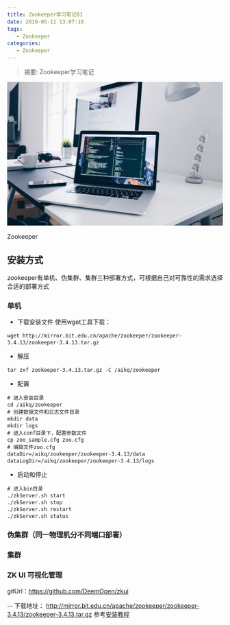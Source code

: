 ```yaml
---
title: Zookeeper学习笔记01
date: 2019-05-11 13:07:19
tags:
   - Zookeeper
categories:
   - Zookeeper
---
```


> 摘要: Zookeeper学习笔记

![](https://raw.githubusercontent.com/aikaiqiang/aikq-blog-comments/master/notepic/christopher-gower-291246-unsplash.jpg)
<!-- more -->
Zookeeper
## 安装方式
zookeeper有单机、伪集群、集群三种部署方式，可根据自己对可靠性的需求选择合适的部署方式
### 单机
- 下载安装文件
使用wget工具下载：
```shell
wget http://mirror.bit.edu.cn/apache/zookeeper/zookeeper-3.4.13/zookeeper-3.4.13.tar.gz
```
- 解压
```
tar zxf zookeeper-3.4.13.tar.gz -C /aikq/zookeeper
```
- 配置
```shell
# 进入安装目录
cd /aikq/zookeeper
# 创建数据文件和日志文件目录
mkdir data
mkdir logs
# 进入conf目录下，配置参数文件
cp zoo_sample.cfg zoo.cfg
# 编辑文件zoo.cfg
dataDir=/aikq/zookeeper/zookeeper-3.4.13/data
dataLogDir=/aikq/zookeeper/zookeeper-3.4.13/logs
```
- 启动和停止
```shell
# 进入bin目录
./zkServer.sh start
./zkServer.sh stop
./zkServer.sh restart
./zkServer.sh status
```

### 伪集群（同一物理机分不同端口部署）

### 集群

### ZK UI 可视化管理
gitUrl：https://github.com/DeemOpen/zkui




--
下载地址：
http://mirror.bit.edu.cn/apache/zookeeper/zookeeper-3.4.13/zookeeper-3.4.13.tar.gz
参考[安装教程](https://www.cnblogs.com/lsdb/p/7297731.html)

